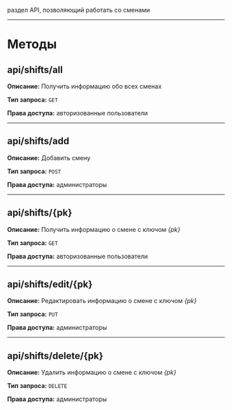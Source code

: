 раздел API, позволяющий работать со сменами

---

# Методы

## api/shifts/all

**Описание:** Получить информацию обо всех сменах

**Тип запроса:** `GET`

**Права доступа:** авторизованные пользователи

---

## api/shifts/add

**Описание:** Добавить смену

**Тип запроса:** `POST`

**Права доступа:** администраторы

---

## api/shifts/{pk}

**Описание:** Получить информацию о смене с ключом *{pk}*

**Тип запроса:** `GET`

**Права доступа:** авторизованные пользователи

---


## api/shifts/edit/{pk}

**Описание:** Редактировать информацию о смене с ключом *{pk}*

**Тип запроса:** `PUT`

**Права доступа:** администраторы

---

## api/shifts/delete/{pk}

**Описание:** Удалить информацию о смене с ключом *{pk}*

**Тип запроса:** `DELETE`

**Права доступа:** администраторы